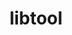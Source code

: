 ---
title: "libtool"
layout: cache
categories: [package, develop-2025-05-18]
meta: {"compilers": ["apple-clang@16.0.0", "cce@18.0.0", "gcc@10.5.0", "gcc@11.1.0", "gcc@11.4.0", "gcc@12.3.0", "gcc@12.4.0", "gcc@13.2.0", "gcc@13.3.0", "gcc@7.3.1", "gcc@7.5.0", "intel-oneapi-compilers@2024.1.0", "intel-oneapi-compilers@2025.1.0"], "num_specs": 23, "num_specs_by_stack": {"aws-pcluster-neoverse_v1": 1, "aws-pcluster-x86_64_v4": 4, "build_systems": 1, "data-vis-sdk": 1, "developer-tools-aarch64-linux-gnu": 1, "developer-tools-darwin": 1, "developer-tools-x86_64_v3-linux-gnu": 1, "e4s": 2, "e4s-cray-rhel": 1, "e4s-neoverse-v2": 2, "e4s-oneapi": 1, "e4s-rocm-external": 1, "hep": 1, "ml-darwin-aarch64-mps": 1, "ml-linux-aarch64-cpu": 1, "ml-linux-aarch64-cuda": 1, "ml-linux-x86_64-cpu": 1, "ml-linux-x86_64-cuda": 1, "ml-linux-x86_64-rocm": 1, "radiuss": 1, "radiuss-aws": 2, "radiuss-aws-aarch64": 2, "root": 23, "tutorial": 2}, "oss": ["amzn2", "centos7", "rhel8", "sequoia", "ubuntu18.04", "ubuntu20.04", "ubuntu22.04", "ubuntu24.04"], "platforms": ["darwin", "linux"], "stacks": ["aws-pcluster-neoverse_v1", "aws-pcluster-x86_64_v4", "build_systems", "data-vis-sdk", "developer-tools-aarch64-linux-gnu", "developer-tools-darwin", "developer-tools-x86_64_v3-linux-gnu", "e4s", "e4s-cray-rhel", "e4s-neoverse-v2", "e4s-oneapi", "e4s-rocm-external", "hep", "ml-darwin-aarch64-mps", "ml-linux-aarch64-cpu", "ml-linux-aarch64-cuda", "ml-linux-x86_64-cpu", "ml-linux-x86_64-cuda", "ml-linux-x86_64-rocm", "radiuss", "radiuss-aws", "radiuss-aws-aarch64", "root", "tutorial"], "targets": ["aarch64", "neoverse_v1", "neoverse_v2", "x86_64_v3", "x86_64_v4"], "versions": ["2.4.7"]}
spec_details: [{"compiler": "gcc@13.2.0", "hash": "2ltqvccjo4tfdgkashby4tv7qwemux56", "os": "ubuntu24.04", "platform": "linux", "size": "-", "stacks": ["ml-linux-aarch64-cpu", "ml-linux-aarch64-cuda", "root"], "target": "aarch64", "variants": ["build_system=autotools"], "versions": ["2.4.7"]}, {"compiler": "gcc@11.4.0", "hash": "377n742mlguaq55qej7dh2iwqnlbpmti", "os": "ubuntu22.04", "platform": "linux", "size": "-", "stacks": ["e4s-neoverse-v2", "root"], "target": "neoverse_v2", "variants": ["build_system=autotools"], "versions": ["2.4.7"]}, {"compiler": "apple-clang@16.0.0", "hash": "3m4ubtxczcib5wo7xmtcvufj4jgea4nl", "os": "sequoia", "platform": "darwin", "size": "-", "stacks": ["developer-tools-darwin", "ml-darwin-aarch64-mps", "root"], "target": "aarch64", "variants": ["build_system=autotools"], "versions": ["2.4.7"]}, {"compiler": "gcc@12.4.0", "hash": "542bjhkc4flyosfujnxs3fw6ljdnhv6x", "os": "amzn2", "platform": "linux", "size": "-", "stacks": ["aws-pcluster-neoverse_v1", "root"], "target": "neoverse_v1", "variants": ["build_system=autotools"], "versions": ["2.4.7"]}, {"compiler": "gcc@7.5.0", "hash": "7rykyxukbwcu7cwhdfvxbvw4kjoi42by", "os": "ubuntu18.04", "platform": "linux", "size": "-", "stacks": ["build_systems", "radiuss", "root"], "target": "x86_64_v3", "variants": ["build_system=autotools"], "versions": ["2.4.7"]}, {"compiler": "gcc@12.3.0", "hash": "bmky2wvzqe66ryp2zylb4dzzww2pb6u5", "os": "ubuntu22.04", "platform": "linux", "size": "-", "stacks": ["root", "tutorial"], "target": "x86_64_v3", "variants": ["build_system=autotools"], "versions": ["2.4.7"]}, {"compiler": "gcc@13.3.0", "hash": "do6og5gfquvr3pvtzbd2ubzo7hzbvvfe", "os": "rhel8", "platform": "linux", "size": "-", "stacks": ["developer-tools-aarch64-linux-gnu", "root"], "target": "aarch64", "variants": ["build_system=autotools"], "versions": ["2.4.7"]}, {"compiler": "gcc@11.1.0", "hash": "exoof4lwyhe2veg3wgo3v2ehpb7q7zka", "os": "ubuntu20.04", "platform": "linux", "size": "-", "stacks": ["data-vis-sdk", "root"], "target": "x86_64_v3", "variants": ["build_system=autotools"], "versions": ["2.4.7"]}, {"compiler": "gcc@11.4.0", "hash": "fbaxiwmgrt7dqf4wopjotfw6qxvraav3", "os": "ubuntu22.04", "platform": "linux", "size": "-", "stacks": ["e4s", "e4s-rocm-external", "hep", "root", "tutorial"], "target": "x86_64_v3", "variants": ["build_system=autotools"], "versions": ["2.4.7"]}, {"compiler": "gcc@11.4.0", "hash": "gpi6cwxo2bdzqbdhomdbbfltjbetjltl", "os": "ubuntu22.04", "platform": "linux", "size": "-", "stacks": ["e4s-neoverse-v2", "root"], "target": "neoverse_v2", "variants": ["build_system=autotools"], "versions": ["2.4.7"]}, {"compiler": "gcc@7.3.1", "hash": "gzjowsgpi3sylz4x4lyp76hnyn7u2qzc", "os": "amzn2", "platform": "linux", "size": "-", "stacks": ["radiuss-aws", "root"], "target": "x86_64_v3", "variants": ["build_system=autotools"], "versions": ["2.4.7"]}, {"compiler": "gcc@10.5.0", "hash": "i4ogp6fjkwyhu5oyhqgftugef7iymcef", "os": "centos7", "platform": "linux", "size": "-", "stacks": ["developer-tools-x86_64_v3-linux-gnu", "root"], "target": "x86_64_v3", "variants": ["build_system=autotools"], "versions": ["2.4.7"]}, {"compiler": "intel-oneapi-compilers@2024.1.0", "hash": "iwn6fegq7n6zdbebfmig2ztsczudfa6t", "os": "amzn2", "platform": "linux", "size": "-", "stacks": ["aws-pcluster-x86_64_v4", "root"], "target": "x86_64_v4", "variants": ["build_system=autotools"], "versions": ["2.4.7"]}, {"compiler": "cce@18.0.0", "hash": "jtozlzy6h6vuo3fu64ow75cphisnw3g3", "os": "rhel8", "platform": "linux", "size": "-", "stacks": ["e4s-cray-rhel", "root"], "target": "x86_64_v3", "variants": ["build_system=autotools"], "versions": ["2.4.7"]}, {"compiler": "gcc@7.3.1", "hash": "m65fjqqbiokvu4kxgunrlleeoho7mr5d", "os": "amzn2", "platform": "linux", "size": "-", "stacks": ["radiuss-aws-aarch64", "root"], "target": "aarch64", "variants": ["build_system=autotools"], "versions": ["2.4.7"]}, {"compiler": "gcc@13.2.0", "hash": "m6qdhc5mifz5fr3uayl7uauccygte337", "os": "ubuntu24.04", "platform": "linux", "size": "-", "stacks": ["ml-linux-x86_64-cpu", "ml-linux-x86_64-cuda", "ml-linux-x86_64-rocm", "root"], "target": "x86_64_v3", "variants": ["build_system=autotools"], "versions": ["2.4.7"]}, {"compiler": "intel-oneapi-compilers@2025.1.0", "hash": "nw2tfpqkn6jikoajlwg4iv6xfzqlvl77", "os": "ubuntu22.04", "platform": "linux", "size": "-", "stacks": ["e4s-oneapi", "root"], "target": "x86_64_v3", "variants": ["build_system=autotools"], "versions": ["2.4.7"]}, {"compiler": "intel-oneapi-compilers@2024.1.0", "hash": "pxrbygkservss2kpb4x7z26zajqa2hj3", "os": "amzn2", "platform": "linux", "size": "-", "stacks": ["aws-pcluster-x86_64_v4", "root"], "target": "x86_64_v4", "variants": ["build_system=autotools"], "versions": ["2.4.7"]}, {"compiler": "gcc@11.4.0", "hash": "qpekkgciimrwcwhjqpref2n7gacdutzt", "os": "ubuntu22.04", "platform": "linux", "size": "-", "stacks": ["e4s", "root"], "target": "x86_64_v3", "variants": ["build_system=autotools"], "versions": ["2.4.7"]}, {"compiler": "intel-oneapi-compilers@2024.1.0", "hash": "sozqhyb2vpwio3amqfkylyp6yf6d5fk6", "os": "amzn2", "platform": "linux", "size": "-", "stacks": ["aws-pcluster-x86_64_v4", "root"], "target": "x86_64_v4", "variants": ["build_system=autotools"], "versions": ["2.4.7"]}, {"compiler": "intel-oneapi-compilers@2024.1.0", "hash": "uwmgnzjthsvfly4busp5ehlymgqnursc", "os": "amzn2", "platform": "linux", "size": "-", "stacks": ["aws-pcluster-x86_64_v4", "root"], "target": "x86_64_v4", "variants": ["build_system=autotools"], "versions": ["2.4.7"]}, {"compiler": "gcc@7.3.1", "hash": "venybvgpmnct26tqrkylqhsstzfrze3y", "os": "amzn2", "platform": "linux", "size": "-", "stacks": ["radiuss-aws-aarch64", "root"], "target": "aarch64", "variants": ["build_system=autotools"], "versions": ["2.4.7"]}, {"compiler": "gcc@7.3.1", "hash": "zcsb3tlukttizg2tcntocsdj6mzh35tp", "os": "amzn2", "platform": "linux", "size": "-", "stacks": ["radiuss-aws", "root"], "target": "x86_64_v3", "variants": ["build_system=autotools"], "versions": ["2.4.7"]}]
---